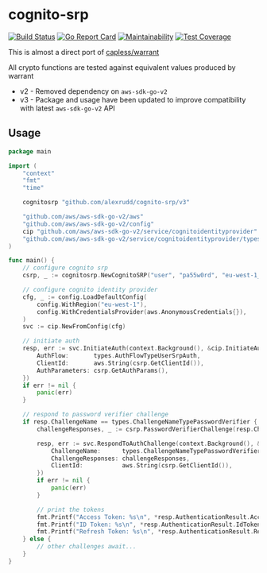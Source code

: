 # cognito-srp

[![Build Status](https://travis-ci.org/alexrudd/cognito-srp.svg?branch=master)](https://travis-ci.org/alexrudd/cognito-srp)
[![Go Report Card](https://goreportcard.com/badge/github.com/alexrudd/cognito-srp)](https://goreportcard.com/report/github.com/alexrudd/cognito-srp)
[![Maintainability](https://api.codeclimate.com/v1/badges/30b815a231b657e6ebd6/maintainability)](https://codeclimate.com/github/alexrudd/cognito-srp/maintainability)
[![Test Coverage](https://api.codeclimate.com/v1/badges/30b815a231b657e6ebd6/test_coverage)](https://codeclimate.com/github/alexrudd/cognito-srp/test_coverage)

This is almost a direct port of [capless/warrant](https://github.com/capless/warrant/blob/master/warrant/aws_srp.py)

All crypto functions are tested against equivalent values produced by warrant

* v2 - Removed dependency on `aws-sdk-go-v2`
* v3 - Package and usage have been updated to improve compatibility with latest `aws-sdk-go-v2` API

## Usage

```go
package main

import (
	"context"
	"fmt"
	"time"

	cognitosrp "github.com/alexrudd/cognito-srp/v3"

	"github.com/aws/aws-sdk-go-v2/aws"
	"github.com/aws/aws-sdk-go-v2/config"
	cip "github.com/aws/aws-sdk-go-v2/service/cognitoidentityprovider"
	"github.com/aws/aws-sdk-go-v2/service/cognitoidentityprovider/types"
)

func main() {
	// configure cognito srp
	csrp, _ := cognitosrp.NewCognitoSRP("user", "pa55w0rd", "eu-west-1_myPoolId", "client", nil)

	// configure cognito identity provider
	cfg, _ := config.LoadDefaultConfig(
		config.WithRegion("eu-west-1"),
		config.WithCredentialsProvider(aws.AnonymousCredentials{}),
	)
	svc := cip.NewFromConfig(cfg)

	// initiate auth
	resp, err := svc.InitiateAuth(context.Background(), &cip.InitiateAuthInput{
		AuthFlow:       types.AuthFlowTypeUserSrpAuth,
		ClientId:       aws.String(csrp.GetClientId()),
		AuthParameters: csrp.GetAuthParams(),
	})
	if err != nil {
		panic(err)
	}

	// respond to password verifier challenge
	if resp.ChallengeName == types.ChallengeNameTypePasswordVerifier {
		challengeResponses, _ := csrp.PasswordVerifierChallenge(resp.ChallengeParameters, time.Now())

		resp, err := svc.RespondToAuthChallenge(context.Background(), &cip.RespondToAuthChallengeInput{
			ChallengeName:      types.ChallengeNameTypePasswordVerifier,
			ChallengeResponses: challengeResponses,
			ClientId:           aws.String(csrp.GetClientId()),
		})
		if err != nil {
			panic(err)
		}

		// print the tokens
		fmt.Printf("Access Token: %s\n", *resp.AuthenticationResult.AccessToken)
		fmt.Printf("ID Token: %s\n", *resp.AuthenticationResult.IdToken)
		fmt.Printf("Refresh Token: %s\n", *resp.AuthenticationResult.RefreshToken)
	} else {
		// other challenges await...
	}
}
```